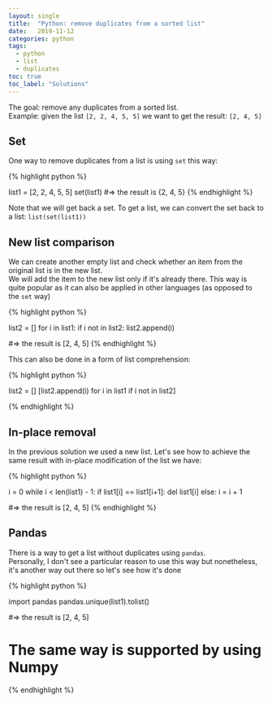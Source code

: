 ```yaml
---
layout: single
title:  "Python: remove duplicates from a sorted list"
date:   2019-11-12 
categories: python
tags:
  - python
  - list
  - duplicates
toc: true
toc_label: "Solutions"
---
```


The goal: remove any duplicates from a sorted list.<br>
Example: given the list `[2, 2, 4, 5, 5]` we want to get the result: `[2, 4, 5]`

## Set

One way to remove duplicates from a list is using `set` this way:

{% highlight python %}

list1 = [2, 2, 4, 5, 5]
set(list1)
#=> the result is {2, 4, 5}
{% endhighlight %}

Note that we will get back a set. To get a list, we can convert the set back to a list: `list(set(list1))`

## New list comparison

We can create another empty list and check whether an item from the original list is in the new list.<br> We will add the item to the new list only if it's already there.
This way is quite popular as it can also be applied in other languages (as opposed to the `set` way)

{% highlight python %}

list2 = []
for i in list1:
    if i not in list2:
        list2.append(i)

#=> the result is [2, 4, 5]
{% endhighlight %}

This can also be done in a form of list comprehension:

{% highlight python %}

list2 = []
[list2.append(i) for i in list1 if i not in list2]

{% endhighlight %}

## In-place removal

In the previous solution we used a new list. Let's see how to achieve the same result with in-place modification of the list we have:

{% highlight python %}

i = 0
while i < len(list1) - 1:
    if list1[i] == list1[i+1]:
        del list1[i]
    else:
        i = i + 1

#=> the result is [2, 4, 5]
{% endhighlight %}

## Pandas

There is a way to get a list without duplicates using `pandas`.<br>
Personally, I don't see a particular reason to use this way but nonetheless, it's another way out there so let's see how it's done

{% highlight python %}

import pandas
pandas.unique(list1).tolist()

#=> the result is [2, 4, 5]
# The same way is supported by using Numpy
{% endhighlight %}
